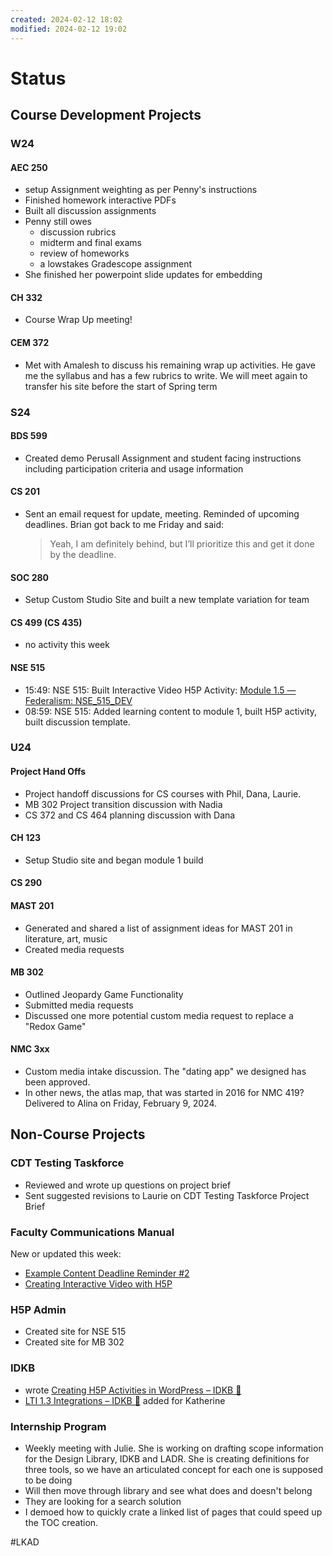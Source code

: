```yaml
---
created: 2024-02-12 18:02
modified: 2024-02-12 19:02
---
```


# Status

## Course Development Projects

### W24

#### AEC 250

* setup Assignment weighting as per Penny's instructions
* Finished homework interactive PDFs
* Built all discussion assignments
* Penny still owes
	* discussion rubrics
	* midterm and final exams
	* review of homeworks
	* a lowstakes Gradescope assignment
* She finished her powerpoint slide updates for embedding

#### CH 332

* Course Wrap Up meeting!

#### CEM 372

* Met with Amalesh to discuss his remaining wrap up activities. He gave me the syllabus and has a few rubrics to write. We will meet again to transfer his site before the start of Spring term

### S24

#### BDS 599

* Created demo Perusall Assignment and student facing instructions including participation criteria and usage information

#### CS 201

* Sent an email request for update, meeting. Reminded of upcoming deadlines. Brian got back to me Friday and said:

	> Yeah, I am definitely behind, but I’ll prioritize this and get it done by the deadline.

#### SOC 280

* Setup Custom Studio Site and built a new template variation for team

#### CS 499 (CS 435)

* no activity this week

#### NSE 515

* 15:49: NSE 515: Built Interactive Video H5P Activity: [Module 1.5 — Federalism: NSE_515_DEV](https://canvas.oregonstate.edu/courses/1953729/pages/module-1-dot-5-federalism?module_item_id=24096770)
* 08:59: NSE 515: Added learning content to module 1, built H5P activity, built discussion template.

### U24

#### Project Hand Offs

* Project handoff discussions for CS courses with Phil, Dana, Laurie.
* MB 302 Project transition discussion with Nadia
* CS 372 and CS 464 planning discussion with Dana

#### CH 123

* Setup Studio site and began module 1 build

#### CS 290

#### MAST 201

* Generated and shared a list of assignment ideas for MAST 201 in literature, art, music
* Created media requests

#### MB 302

* Outlined Jeopardy Game Functionality
* Submitted media requests
* Discussed one more potential custom media request to replace a "Redox Game"

#### NMC 3xx

* Custom media intake discussion. The "dating app" we designed has been approved.
* In other news, the atlas map, that was started in 2016 for NMC 419? Delivered to Alina on Friday, February 9, 2024.

## Non-Course Projects

### CDT Testing Taskforce

* Reviewed and wrote up questions on project brief
* Sent suggested revisions to Laurie on CDT Testing Taskforce Project Brief

### Faculty Communications Manual

New or updated this week:

- [Example Content Deadline Reminder #2](https://github.com/mundorfd/faculty-comms/blob/e48b5985dfa3cc4bc75c7d394bda00080e62ccae/images/Content%20Reminder%20%232.md)
- [Creating Interactive Video with H5P](https://github.com/mundorfd/faculty-comms/blob/e48b5985dfa3cc4bc75c7d394bda00080e62ccae/images/Creating%20Interactive%20Video%20with%20H5P.md)

### H5P Admin

* Created site for NSE 515
* Created site for MB 302

### IDKB

* wrote [Creating H5P Activities in WordPress – IDKB 🦫](https://idkb.oregonstate.education/knowledge-base/h5p-activities/)
* [LTI 1.3 Integrations – IDKB 🦫](https://idkb.oregonstate.education/knowledge-base/lit-1_3-integrations/) added for Katherine

### Internship Program

* Weekly meeting with Julie. She is working on drafting scope information for the Design Library, IDKB and LADR. She is creating definitions for three tools, so we have an articulated concept for each one is supposed to be doing
* Will then move through library and see what does and doesn't belong
* They are looking for a search solution
* I demoed how to quickly crate a linked list of pages that could speed up the TOC creation.

#LKAD
